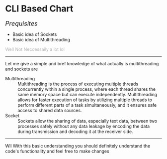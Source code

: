 # CLI Based Chart

<I style="font-size: 20px"> Prequisites </I> 
- Basic idea of Sockets
- Basic idea of Multithreading
  
<p style="opacity:30%">Well Not Neccessaily a lot lol<p>

---

Let me give a simple and bref knowledge of what actually is multithreading and sockets are

<dl>
<dt>Multithreading</dt>
<dd>Multithreading is the process of executing multiple threads concurrently within a single process, where each thread shares the same memory space but can execute independently. Multithreading allows for faster execution of tasks by utilizing multiple threads to perform different parts of a task simultaneously, and it ensures safe access to shared data sources.</dd>

<dt>Socket</dt>
<dd>Sockets allow the sharing of data, especially text data, between two processes safely without any data leakage by encoding the data during transmission and decoding it at the receiver side.</dd>
</dl>

---

Wll With this basic understanding you should definitely understand the code's functionality and feel free to make changes